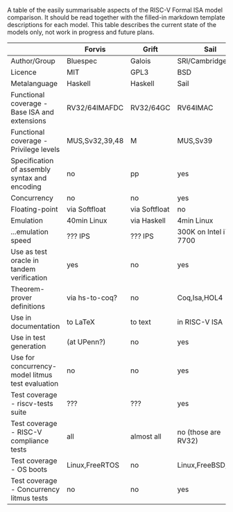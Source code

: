 A table of the easily summarisable aspects of the RISC-V Formal ISA model comparison.  It should be read together with the filled-in markdown template descriptions for each model.  This table describes the current state of the models only, not work in progress and future plans. 

|                                                   | Forvis        | Grift       | Sail                    |              |           |
| ------------------------------------------------- | ------------- | ----------- | ------------------------| ------------ | --------- |
| Author/Group                                      | Bluespec      |Galois       |SRI/Cambridge            |              |           |   
| Licence                                           | MIT           |GPL3         |BSD                      |              |           |
| Metalanguage                                      | Haskell       |Haskell      |Sail                     |              |           |
| Functional coverage - Base ISA and extensions     | RV32/64IMAFDC |RV32/64GC    |RV64IMAC                 |              |           |
| Functional coverage - Privilege levels            | MUS,Sv32,39,48|M            |MUS,Sv39                 |              |           |
| Specification of assembly syntax and encoding     | no            |pp           |yes                      |              |           |
| Concurrency                                       | no            |no           |yes                      |              |           |
| Floating-point                                    | via Softfloat |via Softfloat|no                       |              |           |
| Emulation                                         | 40min Linux   |via Haskell  |4min Linux               |              |           |
| ...emulation speed                                | ??? IPS       |??? IPS      |300K on Intel i7-7700    |              |           |
| Use as test oracle in tandem verification         | yes           |no           |yes                      |              |           |
| Theorem-prover definitions                        | via hs-to-coq?|no           |Coq,Isa,HOL4             |              |           |
| Use in documentation                              | to LaTeX      |to text      |in RISC-V ISA            |              |           |
| Use in test generation                            | (at UPenn?)   |no           |yes                      |              |           |
| Use for concurrency-model litmus test evaluation  | no            |no           |yes                      |              |           |
| Test coverage - riscv-tests suite                 | ???           |???          |yes                      |              |           |
| Test coverage - RISC-V compliance tests           | all           |almost all   |no (those are RV32)      |              |           |
| Test coverage - OS boots                          | Linux,FreeRTOS|no           |Linux,FreeBSD,seL4       |              |           |
| Test coverage - Concurrency litmus tests          | no            |no           |yes                      |              |           |


